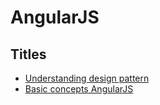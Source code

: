 # AngularJS


## Titles

* [Understanding design pattern](understanding-design-pattern.md) 
* [Basic concepts AngularJS](basic-concepts-AngularJS.md) 
